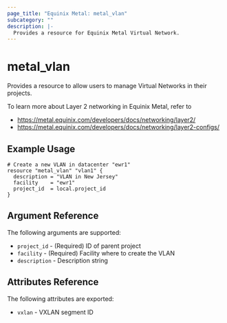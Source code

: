 ```yaml
---
page_title: "Equinix Metal: metal_vlan"
subcategory: ""
description: |-
  Provides a resource for Equinix Metal Virtual Network.
---
```


# metal_vlan

Provides a resource to allow users to manage Virtual Networks in their projects.

To learn more about Layer 2 networking in Equinix Metal, refer to

* <https://metal.equinix.com/developers/docs/networking/layer2/>
* <https://metal.equinix.com/developers/docs/networking/layer2-configs/>

## Example Usage

```hcl
# Create a new VLAN in datacenter "ewr1"
resource "metal_vlan" "vlan1" {
  description = "VLAN in New Jersey"
  facility    = "ewr1"
  project_id  = local.project_id
}
```

## Argument Reference

The following arguments are supported:

* `project_id` - (Required) ID of parent project
* `facility` - (Required) Facility where to create the VLAN
* `description` - Description string

## Attributes Reference

The following attributes are exported:

* `vxlan` - VXLAN segment ID
